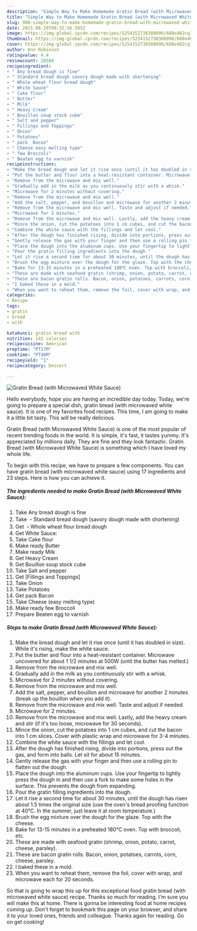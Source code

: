 ```yaml
---
description: "Simple Way to Make Homemade Gratin Bread (with Microwaved White Sauce)"
title: "Simple Way to Make Homemade Gratin Bread (with Microwaved White Sauce)"
slug: 988-simple-way-to-make-homemade-gratin-bread-with-microwaved-white-sauce
date: 2021-08-26T09:32:56.505Z
image: https://img-global.cpcdn.com/recipes/5254152738308096/680x482cq70/gratin-bread-with-microwaved-white-sauce-recipe-main-photo.jpg
thumbnail: https://img-global.cpcdn.com/recipes/5254152738308096/680x482cq70/gratin-bread-with-microwaved-white-sauce-recipe-main-photo.jpg
cover: https://img-global.cpcdn.com/recipes/5254152738308096/680x482cq70/gratin-bread-with-microwaved-white-sauce-recipe-main-photo.jpg
author: Ann Robinson
ratingvalue: 4.4
reviewcount: 26584
recipeingredient:
- " Any bread dough is fine"
- " Standard bread dough savory dough made with shortening"
- " Whole wheat flour bread dough"
- " White Sauce"
- " Cake flour"
- " Butter"
- " Milk"
- " Heavy Cream"
- " Bouillon soup stock cube"
- " Salt and pepper"
- " Fillings and Toppings"
- " Onion"
- " Potatoes"
- " pack  Bacon"
- " Cheese easy melting type"
- " few Broccoli"
- " Beaten egg to varnish"
recipeinstructions:
- "Make the bread dough and let it rise once (until it has doubled in size). While it&#39;s rising, make the white sauce."
- "Put the butter and flour into a heat-resistant container. Microwave uncovered for about 1 1/2 minutes at 500W (until the butter has melted.)"
- "Remove from the microwave and mix well."
- "Gradually add in the milk as you continuously stir with a whisk."
- "Microwave for 2 minutes without covering."
- "Remove from the microwave and mix well."
- "Add the salt, pepper, and bouillon and microwave for another 2 minutes (break up the bouillon when you add it)."
- "Remove from the microwave and mix well. Taste and adjust if needed."
- "Microwave for 2 minutes."
- "Remove from the microwave and mix well. Lastly, add the heavy cream and stir (if it&#39;s too loose, microwave for 30 seconds)."
- "Mince the onion, cut the potatoes into 1 cm cubes, and cut the bacon into 1 cm slices. Cover with plastic wrap and microwave for 3-4 minutes."
- "Combine the white sauce with the fillings and let cool."
- "After the dough has finished rising, divide into portions, press out the gas, and form into balls. Let sit for about 15 minutes."
- "Gently release the gas with your finger and then use a rolling pin to flatten out the dough."
- "Place the dough into the aluminum cups. Use your fingertip to lightly press the dough in and then use a fork to make some holes in the surface. This prevents the dough from expanding."
- "Pour the gratin filling ingredients into the dough."
- "Let it rise a second time for about 30 minutes, until the dough has risen about 1.5 times the original size (use the oven&#39;s bread proofing function at 40℃. In the summer, just leave it at room temperature.)"
- "Brush the egg mixture over the dough for the glaze. Top with the cheese."
- "Bake for 13-15 minutes in a preheated 180℃ oven. Top with broccoli, etc."
- "These are made with seafood gratin (shrimp, onion, potato, carrot, cheese, parsley)."
- "These are bacon gratin rolls. Bacon, onion, potatoes, carrots, corn, cheese, parsley."
- "I baked these in a mold."
- "When you want to reheat them, remove the foil, cover with wrap, and microwave each for 20 seconds."
categories:
- Recipe
tags:
- gratin
- bread
- with

katakunci: gratin bread with 
nutrition: 142 calories
recipecuisine: American
preptime: "PT17M"
cooktime: "PT46M"
recipeyield: "1"
recipecategory: Dessert

---
```



![Gratin Bread (with Microwaved White Sauce)](https://img-global.cpcdn.com/recipes/5254152738308096/680x482cq70/gratin-bread-with-microwaved-white-sauce-recipe-main-photo.jpg)

Hello everybody, hope you are having an incredible day today. Today, we're going to prepare a special dish, gratin bread (with microwaved white sauce). It is one of my favorites food recipes. This time, I am going to make it a little bit tasty. This will be really delicious.

Gratin Bread (with Microwaved White Sauce) is one of the most popular of recent trending foods in the world. It is simple, it's fast, it tastes yummy. It's appreciated by millions daily. They are fine and they look fantastic. Gratin Bread (with Microwaved White Sauce) is something which I have loved my whole life.




To begin with this recipe, we have to prepare a few components. You can have gratin bread (with microwaved white sauce) using 17 ingredients and 23 steps. Here is how you can achieve it.

<!--inarticleads1-->

##### The ingredients needed to make Gratin Bread (with Microwaved White Sauce):

1. Take  Any bread dough is fine
1. Take  ・Standard bread dough (savory dough made with shortening)
1. Get  ・Whole wheat flour bread dough
1. Get  White Sauce:
1. Take  Cake flour
1. Make ready  Butter
1. Make ready  Milk
1. Get  Heavy Cream
1. Get  Bouillon soup stock cube
1. Take  Salt and pepper
1. Get  [Fillings and Toppings]
1. Take  Onion
1. Take  Potatoes
1. Get  pack  Bacon
1. Take  Cheese (easy melting type)
1. Make ready  few Broccoli
1. Prepare  Beaten egg to varnish




<!--inarticleads2-->

##### Steps to make Gratin Bread (with Microwaved White Sauce):

1. Make the bread dough and let it rise once (until it has doubled in size). While it&#39;s rising, make the white sauce.
1. Put the butter and flour into a heat-resistant container. Microwave uncovered for about 1 1/2 minutes at 500W (until the butter has melted.)
1. Remove from the microwave and mix well.
1. Gradually add in the milk as you continuously stir with a whisk.
1. Microwave for 2 minutes without covering.
1. Remove from the microwave and mix well.
1. Add the salt, pepper, and bouillon and microwave for another 2 minutes (break up the bouillon when you add it).
1. Remove from the microwave and mix well. Taste and adjust if needed.
1. Microwave for 2 minutes.
1. Remove from the microwave and mix well. Lastly, add the heavy cream and stir (if it&#39;s too loose, microwave for 30 seconds).
1. Mince the onion, cut the potatoes into 1 cm cubes, and cut the bacon into 1 cm slices. Cover with plastic wrap and microwave for 3-4 minutes.
1. Combine the white sauce with the fillings and let cool.
1. After the dough has finished rising, divide into portions, press out the gas, and form into balls. Let sit for about 15 minutes.
1. Gently release the gas with your finger and then use a rolling pin to flatten out the dough.
1. Place the dough into the aluminum cups. Use your fingertip to lightly press the dough in and then use a fork to make some holes in the surface. This prevents the dough from expanding.
1. Pour the gratin filling ingredients into the dough.
1. Let it rise a second time for about 30 minutes, until the dough has risen about 1.5 times the original size (use the oven&#39;s bread proofing function at 40℃. In the summer, just leave it at room temperature.)
1. Brush the egg mixture over the dough for the glaze. Top with the cheese.
1. Bake for 13-15 minutes in a preheated 180℃ oven. Top with broccoli, etc.
1. These are made with seafood gratin (shrimp, onion, potato, carrot, cheese, parsley).
1. These are bacon gratin rolls. Bacon, onion, potatoes, carrots, corn, cheese, parsley.
1. I baked these in a mold.
1. When you want to reheat them, remove the foil, cover with wrap, and microwave each for 20 seconds.




So that is going to wrap this up for this exceptional food gratin bread (with microwaved white sauce) recipe. Thanks so much for reading. I'm sure you will make this at home. There is gonna be interesting food at home recipes coming up. Don't forget to bookmark this page on your browser, and share it to your loved ones, friends and colleague. Thanks again for reading. Go on get cooking!
